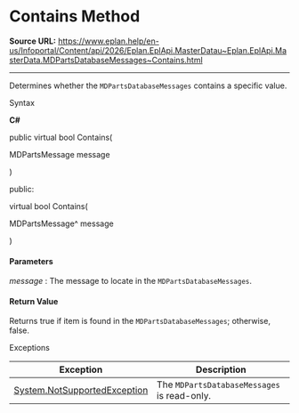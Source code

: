 # Contains Method

**Source URL:** https://www.eplan.help/en-us/Infoportal/Content/api/2026/Eplan.EplApi.MasterDatau~Eplan.EplApi.MasterData.MDPartsDatabaseMessages~Contains.html

---

Determines whether the `MDPartsDatabaseMessages` contains a specific value.

Syntax

**C#**



public virtual bool Contains( 

   MDPartsMessage message

)

public:

virtual bool Contains( 

   MDPartsMessage^ message

)


#### Parameters

*message*
:   The message to locate in the `MDPartsDatabaseMessages`.

#### Return Value

Returns true if item is found in the `MDPartsDatabaseMessages`; otherwise, false.

Exceptions

| Exception | Description |
| --- | --- |
| [System.NotSupportedException](#) | The `MDPartsDatabaseMessages` is read-only. |
